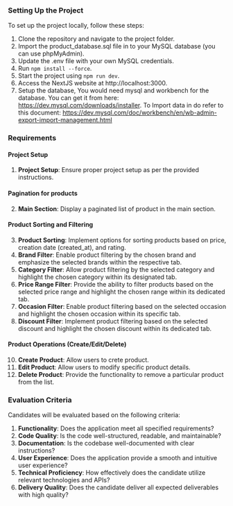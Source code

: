 
### Setting Up the Project

To set up the project locally, follow these steps:

1. Clone the repository and navigate to the project folder.
2. Import the product_database.sql file in to your MySQL database (you can use phpMyAdmin).
3. Update the .env file with your own MySQL credentials.
4. Run `npm install --force`.
5. Start the project using `npm run dev`.
6. Access the NextJS website at http://localhost:3000.
7. Setup the database, You would need mysql and workbench for the database. You can get it from here: https://dev.mysql.com/downloads/installer. To Import data in do refer to this document: https://dev.mysql.com/doc/workbench/en/wb-admin-export-import-management.html

### Requirements

#### Project Setup

1. **Project Setup**: Ensure proper project setup as per the provided instructions.

#### Pagination for products

2. **Main Section**: Display a paginated list of product in the main section.

#### Product Sorting and Filtering

3. **Product Sorting**: Implement options for sorting products based on price, creation date (created_at), and rating.
4. **Brand Filter**: Enable product filtering by the chosen brand and emphasize the selected brands within the respective tab.
5. **Category Filter**: Allow product filtering by the selected category and highlight the chosen category within its designated tab.
6. **Price Range Filter**: Provide the ability to filter products based on the selected price range and highlight the chosen range within its dedicated tab.
7. **Occasion Filter**: Enable product filtering based on the selected occasion and highlight the chosen occasion within its specific tab.
8. **Discount Filter**: Implement product filtering based on the selected discount and highlight the chosen discount within its dedicated tab.


#### Product Operations (Create/Edit/Delete)

10. **Create Product**: Allow users to crete product.
11. **Edit Product**: Allow users to modify specific product details.
12. **Delete Product**: Provide the functionality to remove a particular product from the list.



### Evaluation Criteria

Candidates will be evaluated based on the following criteria:

1. **Functionality**: Does the application meet all specified requirements?
2. **Code Quality**: Is the code well-structured, readable, and maintainable?
3. **Documentation**: Is the codebase well-documented with clear instructions?
4. **User Experience**: Does the application provide a smooth and intuitive user experience?
5. **Technical Proficiency**: How effectively does the candidate utilize relevant technologies and APIs?
6. **Delivery Quality**: Does the candidate deliver all expected deliverables with high quality?

